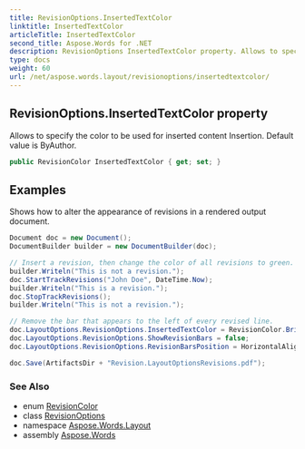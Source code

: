 ```yaml
---
title: RevisionOptions.InsertedTextColor
linktitle: InsertedTextColor
articleTitle: InsertedTextColor
second_title: Aspose.Words for .NET
description: RevisionOptions InsertedTextColor property. Allows to specify the color to be used for inserted content Insertion. Default value is ByAuthor in C#.
type: docs
weight: 60
url: /net/aspose.words.layout/revisionoptions/insertedtextcolor/
---
```

## RevisionOptions.InsertedTextColor property

Allows to specify the color to be used for inserted content Insertion. Default value is ByAuthor.

```csharp
public RevisionColor InsertedTextColor { get; set; }
```

## Examples

Shows how to alter the appearance of revisions in a rendered output document.

```csharp
Document doc = new Document();
DocumentBuilder builder = new DocumentBuilder(doc);

// Insert a revision, then change the color of all revisions to green.
builder.Writeln("This is not a revision.");
doc.StartTrackRevisions("John Doe", DateTime.Now);
builder.Writeln("This is a revision.");
doc.StopTrackRevisions();
builder.Writeln("This is not a revision.");

// Remove the bar that appears to the left of every revised line.
doc.LayoutOptions.RevisionOptions.InsertedTextColor = RevisionColor.BrightGreen;
doc.LayoutOptions.RevisionOptions.ShowRevisionBars = false;
doc.LayoutOptions.RevisionOptions.RevisionBarsPosition = HorizontalAlignment.Right;

doc.Save(ArtifactsDir + "Revision.LayoutOptionsRevisions.pdf");
```

### See Also

* enum [RevisionColor](../../revisioncolor/)
* class [RevisionOptions](../)
* namespace [Aspose.Words.Layout](../../../aspose.words.layout/)
* assembly [Aspose.Words](../../../)
